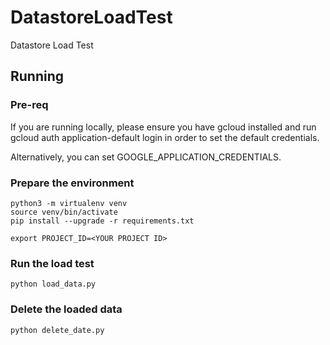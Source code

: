 # DatastoreLoadTest
Datastore Load Test

## Running

### Pre-req
If you are running locally, please ensure you have gcloud installed and run gcloud auth application-default login in order to set the default credentials.

Alternatively, you can set GOOGLE_APPLICATION_CREDENTIALS.

### Prepare the environment
```
python3 -m virtualenv venv
source venv/bin/activate
pip install --upgrade -r requirements.txt

export PROJECT_ID=<YOUR PROJECT ID>
```

### Run the load test
```
python load_data.py
```

### Delete the loaded data
```
python delete_date.py
```
